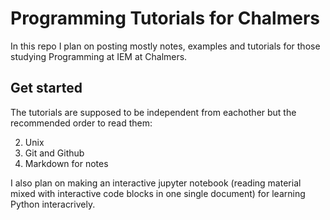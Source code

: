 # Programming Tutorials for Chalmers
In this repo I plan on posting mostly notes, examples and tutorials for those studying Programming at IEM at Chalmers.

## Get started
The tutorials are supposed to be independent from eachother but the recommended order to read them:

2. Unix
3. Git and Github
4. Markdown for notes

I also plan on making an interactive jupyter notebook (reading material mixed with interactive code blocks in one single document) for learning Python interacrively.
